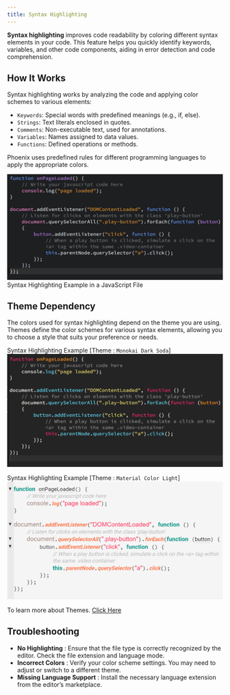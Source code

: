 ```yaml
---
title: Syntax Highlighting
---
```


**Syntax highlighting** improves code readability by coloring different syntax elements in your code. This feature helps you quickly identify keywords, variables, and other code components, aiding in error detection and code comprehension.

## How It Works

Syntax highlighting works by analyzing the code and applying color schemes to various elements:

 * `Keywords`: Special words with predefined meanings (e.g., if, else).
 * `Strings`: Text literals enclosed in quotes.
 * `Comments`: Non-executable text, used for annotations.
 * `Variables`: Names assigned to data values.
 * `Functions`: Defined operations or methods.

Phoenix uses predefined rules for different programming languages to apply the appropriate colors.


![Syntax Highlighting Default Image](images/syntaxHighlighting/syntax-highlighting.png "Syntax Highlighting in Phoenix Dark default theme") 
Syntax Highlighting Example in a JavaScript File


## Theme Dependency

The colors used for syntax highlighting depend on the theme you are using. Themes define the color schemes for various syntax elements, allowing you to choose a style that suits your preference or needs.


Syntax Highlighting Example [Theme : `Monokai Dark Soda`]
![Syntax Highlighting Monokai Dark Soda Theme Image](images/syntaxHighlighting/syntax-highlighting-monokai-dark-soda-theme.png "Syntax Highlighting by Monokai Dark Soda Theme") 

Syntax Highlighting Example [Theme : `Material Color Light`]
![Syntax Highlighting Material Color Light Theme Image](images/syntaxHighlighting/syntax-highlighting-material-color-light-theme.png "Syntax Highlighting by Material Color Light Theme") 

To learn more about Themes. [Click Here](./08-themes.md)
   

## Troubleshooting

 * **No Highlighting** : Ensure that the file type is correctly recognized by the editor. Check the file extension and language mode.
 * **Incorrect Colors** : Verify your color scheme settings. You may need to adjust or switch to a different theme.
 * **Missing Language Support** : Install the necessary language extension from the editor’s marketplace.